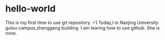 # hello-world
This is my first time to use git repository.
+1
Today,I in Nanjing University gulou campus,zhenggang building.
I am learing how to use github.
She is mine.
